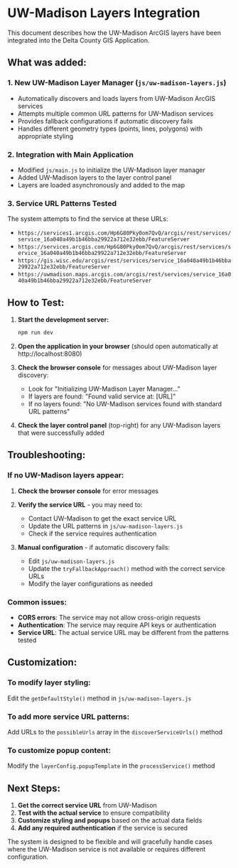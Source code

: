 # UW-Madison Layers Integration

This document describes how the UW-Madison ArcGIS layers have been integrated into the Delta County GIS Application.

## What was added:

### 1. New UW-Madison Layer Manager (`js/uw-madison-layers.js`)
- Automatically discovers and loads layers from UW-Madison ArcGIS services
- Attempts multiple common URL patterns for UW-Madison services
- Provides fallback configurations if automatic discovery fails
- Handles different geometry types (points, lines, polygons) with appropriate styling

### 2. Integration with Main Application
- Modified `js/main.js` to initialize the UW-Madison layer manager
- Added UW-Madison layers to the layer control panel
- Layers are loaded asynchronously and added to the map

### 3. Service URL Patterns Tested
The system attempts to find the service at these URLs:
- `https://services1.arcgis.com/Hp6G80Pky0om7QvQ/arcgis/rest/services/service_16a040a49b1b46bba29922a712e32ebb/FeatureServer`
- `https://services.arcgis.com/Hp6G80Pky0om7QvQ/arcgis/rest/services/service_16a040a49b1b46bba29922a712e32ebb/FeatureServer`
- `https://gis.wisc.edu/arcgis/rest/services/service_16a040a49b1b46bba29922a712e32ebb/FeatureServer`
- `https://uwmadison.maps.arcgis.com/arcgis/rest/services/service_16a040a49b1b46bba29922a712e32ebb/FeatureServer`

## How to Test:

1. **Start the development server:**
   ```bash
   npm run dev
   ```

2. **Open the application in your browser** (should open automatically at http://localhost:8080)

3. **Check the browser console** for messages about UW-Madison layer discovery:
   - Look for "Initializing UW-Madison Layer Manager..."
   - If layers are found: "Found valid service at: [URL]"
   - If no layers found: "No UW-Madison services found with standard URL patterns"

4. **Check the layer control panel** (top-right) for any UW-Madison layers that were successfully added

## Troubleshooting:

### If no UW-Madison layers appear:

1. **Check the browser console** for error messages
2. **Verify the service URL** - you may need to:
   - Contact UW-Madison to get the exact service URL
   - Update the URL patterns in `js/uw-madison-layers.js`
   - Check if the service requires authentication

3. **Manual configuration** - if automatic discovery fails:
   - Edit `js/uw-madison-layers.js`
   - Update the `tryFallbackApproach()` method with the correct service URLs
   - Modify the layer configurations as needed

### Common issues:
- **CORS errors**: The service may not allow cross-origin requests
- **Authentication**: The service may require API keys or authentication
- **Service URL**: The actual service URL may be different from the patterns tested

## Customization:

### To modify layer styling:
Edit the `getDefaultStyle()` method in `js/uw-madison-layers.js`

### To add more service URL patterns:
Add URLs to the `possibleUrls` array in the `discoverServiceUrls()` method

### To customize popup content:
Modify the `layerConfig.popupTemplate` in the `processService()` method

## Next Steps:

1. **Get the correct service URL** from UW-Madison
2. **Test with the actual service** to ensure compatibility
3. **Customize styling and popups** based on the actual data fields
4. **Add any required authentication** if the service is secured

The system is designed to be flexible and will gracefully handle cases where the UW-Madison service is not available or requires different configuration.